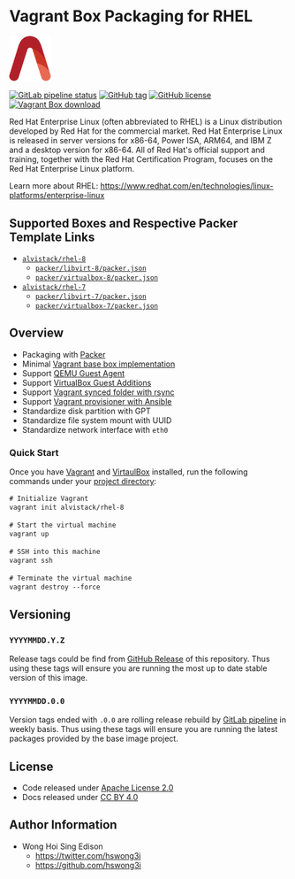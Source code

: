 # Vagrant Box Packaging for RHEL

<img src="/alvistack.svg" width="75" alt="AlviStack">

[![GitLab pipeline status](https://img.shields.io/gitlab/pipeline/alvistack/vagrant-rhel/master)](https://gitlab.com/alvistack/vagrant-rhel/-/pipelines)
[![GitHub tag](https://img.shields.io/github/tag/alvistack/vagrant-rhel.svg)](https://github.com/alvistack/vagrant-rhel/tags)
[![GitHub license](https://img.shields.io/github/license/alvistack/vagrant-rhel.svg)](https://github.com/alvistack/vagrant-rhel/blob/master/LICENSE)
[![Vagrant Box download](https://img.shields.io/badge/dynamic/json?label=alvistack%2Frhel-8&query=%24.boxes%5B%3A1%5D.downloads&url=https%3A%2F%2Fapp.vagrantup.com%2Fapi%2Fv1%2Fsearch%3Fq%3Dalvistack%2Frhel-8)](https://app.vagrantup.com/alvistack/boxes/rhel-8)

Red Hat Enterprise Linux (often abbreviated to RHEL) is a Linux distribution developed by Red Hat for the commercial market. Red Hat Enterprise Linux is released in server versions for x86-64, Power ISA, ARM64, and IBM Z and a desktop version for x86-64. All of Red Hat's official support and training, together with the Red Hat Certification Program, focuses on the Red Hat Enterprise Linux platform.

Learn more about RHEL: <https://www.redhat.com/en/technologies/linux-platforms/enterprise-linux>

## Supported Boxes and Respective Packer Template Links

  - [`alvistack/rhel-8`](https://app.vagrantup.com/alvistack/boxes/rhel-8)
      - [`packer/libvirt-8/packer.json`](https://github.com/alvistack/vagrant-rhel/blob/master/packer/libvirt-8/packer.json)
      - [`packer/virtualbox-8/packer.json`](https://github.com/alvistack/vagrant-rhel/blob/master/packer/virtualbox-8/packer.json)
  - [`alvistack/rhel-7`](https://app.vagrantup.com/alvistack/boxes/rhel-7)
      - [`packer/libvirt-7/packer.json`](https://github.com/alvistack/vagrant-rhel/blob/master/packer/libvirt-7/packer.json)
      - [`packer/virtualbox-7/packer.json`](https://github.com/alvistack/vagrant-rhel/blob/master/packer/virtualbox-7/packer.json)

## Overview

  - Packaging with [Packer](https://www.packer.io/)
  - Minimal [Vagrant base box implementation](https://www.vagrantup.com/docs/boxes/base)
  - Support [QEMU Guest Agent](https://wiki.qemu.org/Features/GuestAgent)
  - Support [VirtualBox Guest Additions](https://www.virtualbox.org/manual/ch04.html)
  - Support [Vagrant synced folder with rsync](https://www.vagrantup.com/docs/synced-folders/rsync)
  - Support [Vagrant provisioner with Ansible](https://www.vagrantup.com/docs/provisioning/ansible)
  - Standardize disk partition with GPT
  - Standardize file system mount with UUID
  - Standardize network interface with `eth0`

### Quick Start

Once you have [Vagrant](https://www.vagrantup.com/docs/installation) and [VirtaulBox](https://www.virtualbox.org/) installed, run the following commands under your [project directory](https://learn.hashicorp.com/tutorials/vagrant/getting-started-project-setup?in=vagrant/getting-started):

    # Initialize Vagrant
    vagrant init alvistack/rhel-8
    
    # Start the virtual machine
    vagrant up
    
    # SSH into this machine
    vagrant ssh
    
    # Terminate the virtual machine
    vagrant destroy --force

## Versioning

### `YYYYMMDD.Y.Z`

Release tags could be find from [GitHub Release](https://github.com/alvistack/vagrant-rhel/tags) of this repository. Thus using these tags will ensure you are running the most up to date stable version of this image.

### `YYYYMMDD.0.0`

Version tags ended with `.0.0` are rolling release rebuild by [GitLab pipeline](https://gitlab.com/alvistack/vagrant-rhel/-/pipelines) in weekly basis. Thus using these tags will ensure you are running the latest packages provided by the base image project.

## License

  - Code released under [Apache License 2.0](LICENSE)
  - Docs released under [CC BY 4.0](http://creativecommons.org/licenses/by/4.0/)

## Author Information

  - Wong Hoi Sing Edison
      - <https://twitter.com/hswong3i>
      - <https://github.com/hswong3i>
